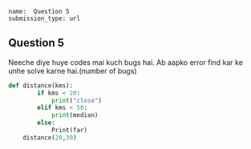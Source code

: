 ```ngMeta
name:  Question 5
submission_type: url
```

## Question 5

Neeche diye huye codes mai kuch bugs hai. Ab aapko error find kar ke unhe solve karne hai.(number of bugs)

```python
def distance(kms):
		if kms < 20:
			print("close")
		elif kms < 50:
			print(median)
		else:
			Print(far)
	distance(20,30)
 ```

